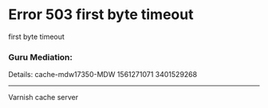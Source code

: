 
<?xml version="1.0" encoding="utf-8"?>
<!DOCTYPE html PUBLIC "-//W3C//DTD XHTML 1.0 Strict//EN"
 "http://www.w3.org/TR/xhtml1/DTD/xhtml1-strict.dtd">
<html>
  <head>
    <title>503 first byte timeout</title>
  </head>
  <body>
    <h1>Error 503 first byte timeout</h1>
    <p>first byte timeout</p>
    <h3>Guru Mediation:</h3>
    <p>Details: cache-mdw17350-MDW 1561271071 3401529268</p>
    <hr>
    <p>Varnish cache server</p>
  </body>
</html>
